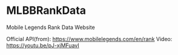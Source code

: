 # MLBBRankData
Mobile Legends Rank Data Website

Official API(from): https://www.mobilelegends.com/en/rank
Video: https://youtu.be/pJ-xjMFuavI
